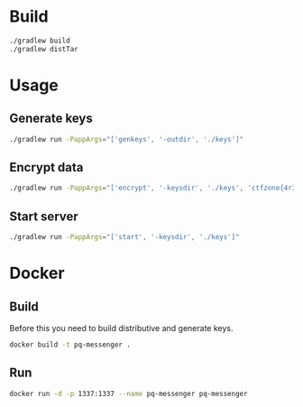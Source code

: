 # Build

```sh
./gradlew build
./gradlew distTar
```

# Usage

## Generate keys

```sh
./gradlew run -PappArgs="['genkeys', '-outdir', './keys']"
```

## Encrypt data

```sh
./gradlew run -PappArgs="['encrypt', '-keysdir', './keys', 'ctfzone{4r3_y0u_r34dy_f0r_p057-qu4n7um_w0r1d?}']"
```

## Start server

```sh
./gradlew run -PappArgs="['start', '-keysdir', './keys']"
```

# Docker

## Build

Before this you need to build distributive and generate keys.

```sh
docker build -t pq-messenger .
```

## Run

```sh
docker run -d -p 1337:1337 --name pq-messenger pq-messenger
```
